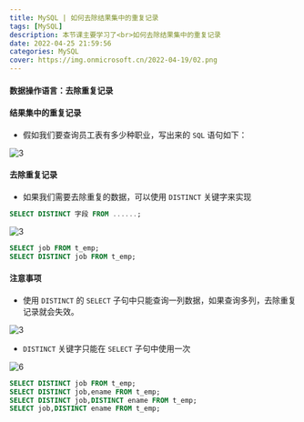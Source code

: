 ```yaml
---
title: MySQL | 如何去除结果集中的重复记录
tags: [MySQL]
description: 本节课主要学习了<br>如何去除结果集中的重复记录
date: 2022-04-25 21:59:56
categories: MySQL
cover: https://img.onmicrosoft.cn/2022-04-19/02.png
---
```


#### 数据操作语言：去除重复记录

#### 结果集中的重复记录

- 假如我们要查询员工表有多少种职业，写出来的 `SQL` 语句如下：

![3](https://img.onmicrosoft.cn/2022-04-25/03.png)

#### 去除重复记录

- 如果我们需要去除重复的数据，可以使用 `DISTINCT` 关键字来实现

```SQL
SELECT DISTINCT 字段 FROM ......;
```

![3](https://img.onmicrosoft.cn/2022-04-25/04.png)

```SQL
SELECT job FROM t_emp;
SELECT DISTINCT job FROM t_emp;
```

#### 注意事项

- 使用 `DISTINCT` 的 `SELECT` 子句中只能查询一列数据，如果查询多列，去除重复记录就会失效。

![3](https://img.onmicrosoft.cn/2022-04-25/05.png)

- `DISTINCT` 关键字只能在 `SELECT` 子句中使用一次

![6](https://img.onmicrosoft.cn/2022-04-25/06.png)

```SQL
SELECT DISTINCT job FROM t_emp;
SELECT DISTINCT job,ename FROM t_emp;
SELECT DISTINCT job,DISTINCT ename FROM t_emp;
SELECT job,DISTINCT ename FROM t_emp;
```

